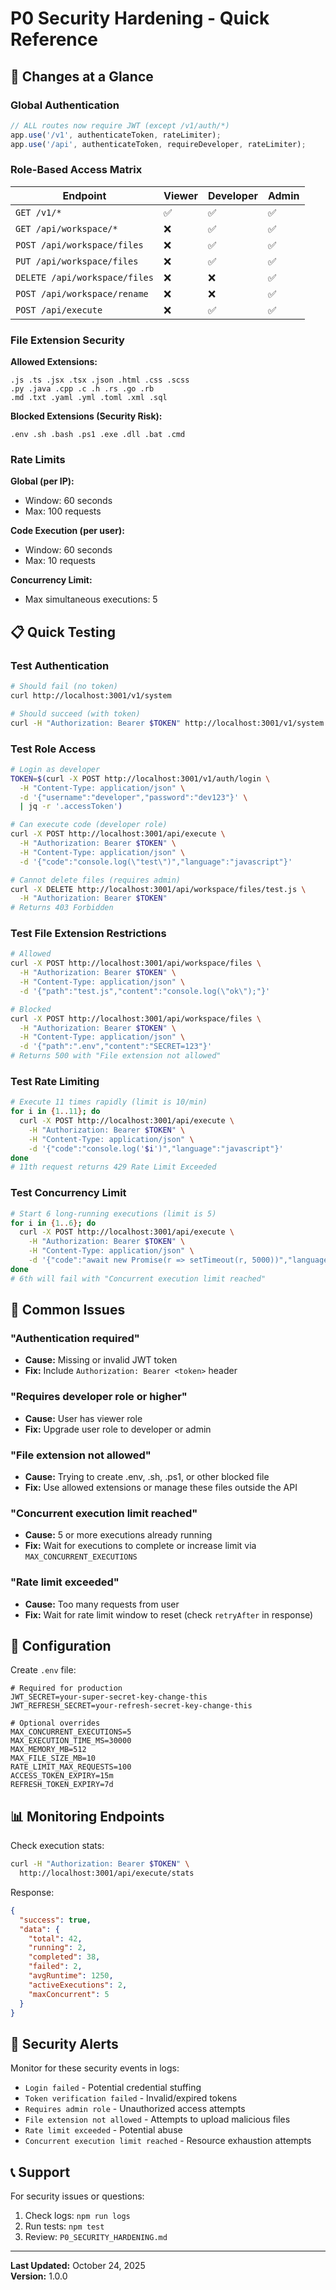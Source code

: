 # P0 Security Hardening - Quick Reference

## 🎯 Changes at a Glance

### Global Authentication
```typescript
// ALL routes now require JWT (except /v1/auth/*)
app.use('/v1', authenticateToken, rateLimiter);
app.use('/api', authenticateToken, requireDeveloper, rateLimiter);
```

### Role-Based Access Matrix

| Endpoint | Viewer | Developer | Admin |
|----------|--------|-----------|-------|
| `GET /v1/*` | ✅ | ✅ | ✅ |
| `GET /api/workspace/*` | ❌ | ✅ | ✅ |
| `POST /api/workspace/files` | ❌ | ✅ | ✅ |
| `PUT /api/workspace/files` | ❌ | ✅ | ✅ |
| `DELETE /api/workspace/files` | ❌ | ❌ | ✅ |
| `POST /api/workspace/rename` | ❌ | ❌ | ✅ |
| `POST /api/execute` | ❌ | ✅ | ✅ |

### File Extension Security

**Allowed Extensions:**
```
.js .ts .jsx .tsx .json .html .css .scss
.py .java .cpp .c .h .rs .go .rb
.md .txt .yaml .yml .toml .xml .sql
```

**Blocked Extensions (Security Risk):**
```
.env .sh .bash .ps1 .exe .dll .bat .cmd
```

### Rate Limits

**Global (per IP):**
- Window: 60 seconds
- Max: 100 requests

**Code Execution (per user):**
- Window: 60 seconds
- Max: 10 requests

**Concurrency Limit:**
- Max simultaneous executions: 5

## 📋 Quick Testing

### Test Authentication
```bash
# Should fail (no token)
curl http://localhost:3001/v1/system

# Should succeed (with token)
curl -H "Authorization: Bearer $TOKEN" http://localhost:3001/v1/system
```

### Test Role Access
```bash
# Login as developer
TOKEN=$(curl -X POST http://localhost:3001/v1/auth/login \
  -H "Content-Type: application/json" \
  -d '{"username":"developer","password":"dev123"}' \
  | jq -r '.accessToken')

# Can execute code (developer role)
curl -X POST http://localhost:3001/api/execute \
  -H "Authorization: Bearer $TOKEN" \
  -H "Content-Type: application/json" \
  -d '{"code":"console.log(\"test\")","language":"javascript"}'

# Cannot delete files (requires admin)
curl -X DELETE http://localhost:3001/api/workspace/files/test.js \
  -H "Authorization: Bearer $TOKEN"
# Returns 403 Forbidden
```

### Test File Extension Restrictions
```bash
# Allowed
curl -X POST http://localhost:3001/api/workspace/files \
  -H "Authorization: Bearer $TOKEN" \
  -H "Content-Type: application/json" \
  -d '{"path":"test.js","content":"console.log(\"ok\");"}'

# Blocked
curl -X POST http://localhost:3001/api/workspace/files \
  -H "Authorization: Bearer $TOKEN" \
  -H "Content-Type: application/json" \
  -d '{"path":".env","content":"SECRET=123"}'
# Returns 500 with "File extension not allowed"
```

### Test Rate Limiting
```bash
# Execute 11 times rapidly (limit is 10/min)
for i in {1..11}; do
  curl -X POST http://localhost:3001/api/execute \
    -H "Authorization: Bearer $TOKEN" \
    -H "Content-Type: application/json" \
    -d '{"code":"console.log('$i')","language":"javascript"}'
done
# 11th request returns 429 Rate Limit Exceeded
```

### Test Concurrency Limit
```bash
# Start 6 long-running executions (limit is 5)
for i in {1..6}; do
  curl -X POST http://localhost:3001/api/execute \
    -H "Authorization: Bearer $TOKEN" \
    -H "Content-Type: application/json" \
    -d '{"code":"await new Promise(r => setTimeout(r, 5000))","language":"javascript"}' &
done
# 6th will fail with "Concurrent execution limit reached"
```

## 🐛 Common Issues

### "Authentication required"
- **Cause:** Missing or invalid JWT token
- **Fix:** Include `Authorization: Bearer <token>` header

### "Requires developer role or higher"
- **Cause:** User has viewer role
- **Fix:** Upgrade user role to developer or admin

### "File extension not allowed"
- **Cause:** Trying to create .env, .sh, .ps1, or other blocked file
- **Fix:** Use allowed extensions or manage these files outside the API

### "Concurrent execution limit reached"
- **Cause:** 5 or more executions already running
- **Fix:** Wait for executions to complete or increase limit via `MAX_CONCURRENT_EXECUTIONS`

### "Rate limit exceeded"
- **Cause:** Too many requests from user
- **Fix:** Wait for rate limit window to reset (check `retryAfter` in response)

## 🔧 Configuration

Create `.env` file:

```env
# Required for production
JWT_SECRET=your-super-secret-key-change-this
JWT_REFRESH_SECRET=your-refresh-secret-key-change-this

# Optional overrides
MAX_CONCURRENT_EXECUTIONS=5
MAX_EXECUTION_TIME_MS=30000
MAX_MEMORY_MB=512
MAX_FILE_SIZE_MB=10
RATE_LIMIT_MAX_REQUESTS=100
ACCESS_TOKEN_EXPIRY=15m
REFRESH_TOKEN_EXPIRY=7d
```

## 📊 Monitoring Endpoints

Check execution stats:
```bash
curl -H "Authorization: Bearer $TOKEN" \
  http://localhost:3001/api/execute/stats
```

Response:
```json
{
  "success": true,
  "data": {
    "total": 42,
    "running": 2,
    "completed": 38,
    "failed": 2,
    "avgRuntime": 1250,
    "activeExecutions": 2,
    "maxConcurrent": 5
  }
}
```

## 🚨 Security Alerts

Monitor for these security events in logs:

- `Login failed` - Potential credential stuffing
- `Token verification failed` - Invalid/expired tokens
- `Requires admin role` - Unauthorized access attempts
- `File extension not allowed` - Attempts to upload malicious files
- `Rate limit exceeded` - Potential abuse
- `Concurrent execution limit reached` - Resource exhaustion attempts

## 📞 Support

For security issues or questions:
1. Check logs: `npm run logs`
2. Run tests: `npm test`
3. Review: `P0_SECURITY_HARDENING.md`

---

**Last Updated:** October 24, 2025  
**Version:** 1.0.0
